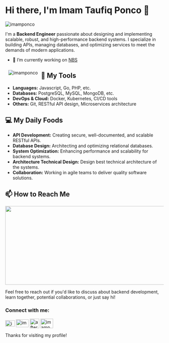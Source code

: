 # Hi there, I'm Imam Taufiq Ponco 👋


<p align="left"> <img src="https://komarev.com/ghpvc/?username=imamponco&label=Profile%20views&color=0e75b6&style=flat" alt="imamponco" /> 
</p>

I'm a **Backend Engineer** passionate about designing and implementing scalable, robust, and high-performance backend systems. I specialize in building APIs, managing databases, and optimizing services to meet the demands of modern applications.

- 🔭 I’m currently working on [NBS](https://nbs.co.id)


<p><img align="left" style="margin: 10px;" src="https://github-readme-stats.vercel.app/api/top-langs?username=imamponco&show_icons=true&locale=en&layout=compact" alt="imamponco" /></p>

<span> </span>
## 🚀 My Tools

- **Languages:** Javascript, Go, PHP, etc.
- **Databases:** PostgreSQL, MySQL, MongoDB, etc.
- **DevOps & Cloud:** Docker, Kubernetes, CI/CD tools
- **Others:** Git, RESTful API design, Microservices architecture



## 💻 My Daily Foods

- **API Development:** Creating secure, well-documented, and scalable RESTful APIs.
- **Database Design:** Architecting and optimizing relational databases.
- **System Optimization:** Enhancing performance and scalability for backend systems.
- **Architecture Technical Design:** Design best technical architecture of the systems.
- **Collaboration:** Working in agile teams to deliver quality software solutions.


## 📫 How to Reach Me

<img src="https://go.dev/images/gophers/ladder.svg" width='1000px' height='250px'>

Feel free to reach out if you'd like to discuss about backend development, learn together, potential collaborations, or just say hi!

<h3 align="left">Connect with me:</h3>
<p align="left">
<a href="mailto:imamtaufiqponco@gmail.com" target="blank"><img align="center" src="https://upload.wikimedia.org/wikipedia/commons/thumb/7/7e/Gmail_icon_%282020%29.svg/2560px-Gmail_icon_%282020%29.svg.png" alt="imamtaufiqponco@gmail.com" height="20" width="30"/></a>
<a href="https://linkedin.com/in/imam-taufiq-ponco-utomo-28b56a148" target="blank"><img align="center" src="https://raw.githubusercontent.com/rahuldkjain/github-profile-readme-generator/master/src/images/icons/Social/linked-in-alt.svg" alt="imam-taufiq-ponco-utomo-28b56a148" height="25" width="40" /></a>
<a href="https://www.youtube.com/@afterwork-ids" target="blank"><img align="center" src="https://raw.githubusercontent.com/rahuldkjain/github-profile-readme-generator/master/src/images/icons/Social/youtube.svg" alt="afterwork-ids" height="30" width="30" /></a>
<a href="https://instagram.com/imamponco" target="blank"><img align="center" src="https://raw.githubusercontent.com/rahuldkjain/github-profile-readme-generator/master/src/images/icons/Social/instagram.svg" alt="imamponco" height="30" width="40" /></a>
</p>

Thanks for visiting my profile!


